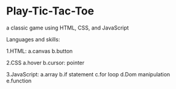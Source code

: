 # Play-Tic-Tac-Toe
a classic game using HTML, CSS, and JavaScript

Languages and skills:
  
  1.HTML:
    a.canvas
    b.button
    
  2.CSS
    a.hover
    b.cursor: pointer
    
  3.JavaScript:
    a.array
    b.if statement
    c.for loop
    d.Dom manipulation
    e.function
    

